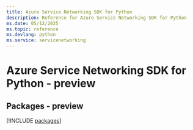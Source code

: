 ```yaml
---
title: Azure Service Networking SDK for Python
description: Reference for Azure Service Networking SDK for Python
ms.date: 05/12/2025
ms.topic: reference
ms.devlang: python
ms.service: servicenetworking
---
```

# Azure Service Networking SDK for Python - preview
## Packages - preview
[!INCLUDE [packages](service-networking-index.md)]